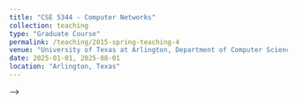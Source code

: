```yaml
---
title: "CSE 5344 - Computer Networks"
collection: teaching
type: "Graduate Course"
permalink: /teaching/2015-spring-teaching-4
venue: "University of Texas at Arlington, Department of Computer Science and Engineering"
date: 2025-01-01, 2025-08-01
location: "Arlington, Texas"
---
```


<!-- <!-- This is a description of a teaching experience. You can use markdown like any other post. -->

<!-- Heading 1
======

Heading 2
======

Heading 3
====== --> -->
